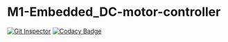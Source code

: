 # M1-Embedded_DC-motor-controller
[![Git Inspector](https://github.com/heamnath23/M1-Embedded_DC-motor-controller/actions/workflows/main.yml/badge.svg)](https://github.com/heamnath23/M1-Embedded_DC-motor-controller/actions/workflows/main.yml)
[![Codacy Badge](https://app.codacy.com/project/badge/Grade/ed75220f02bd419aa1a5baf08216ab2f)](https://www.codacy.com/gh/heamnath23/M1-Embedded_DC-motor-controller/dashboard?utm_source=github.com&amp;utm_medium=referral&amp;utm_content=heamnath23/M1-Embedded_DC-motor-controller&amp;utm_campaign=Badge_Grade)
